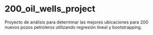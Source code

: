 # 200_oil_wells_project
Proyecto de análisis para determinar las mejores ubicaciones para 200 nuevos pozos petroleros utilizando regresión lineal y bootstrapping.
